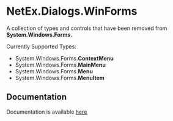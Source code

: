 # NetEx.Dialogs.WinForms

A collection of types and controls that have been removed from **System.Windows.Forms**.

Currently Supported Types:
- System.Windows.Forms.**ContextMenu**
- System.Windows.Forms.**MainMenu**
- System.Windows.Forms.**Menu**
- System.Windows.Forms.**MenuItem**

## Documentation

Documentation is available [here](https://peckmore.github.io/NetEx.Legacy)